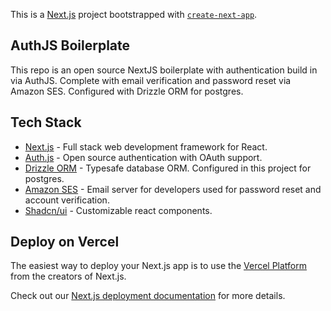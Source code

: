 This is a [Next.js](https://nextjs.org/) project bootstrapped with [`create-next-app`](https://github.com/vercel/next.js/tree/canary/packages/create-next-app).


## AuthJS Boilerplate

This repo is an open source NextJS boilerplate with authentication build in via AuthJS. Complete with email verification and password reset via Amazon SES. Configured with Drizzle ORM for postgres.

## Tech Stack

- [Next.js](https://nextjs.org/) - Full stack web development framework for React.
- [Auth.js](https://authjs.dev/) - Open source authentication with OAuth support.
- [Drizzle ORM](https://orm.drizzle.team/) - Typesafe database ORM. Configured in this project for postgres.
- [Amazon SES](https://aws.amazon.com/ses/) - Email server for developers used for password reset and account verification.
- [Shadcn/ui](https://ui.shadcn.com/) - Customizable react components.


## Deploy on Vercel

The easiest way to deploy your Next.js app is to use the [Vercel Platform](https://vercel.com/new?utm_medium=default-template&filter=next.js&utm_source=create-next-app&utm_campaign=create-next-app-readme) from the creators of Next.js.

Check out our [Next.js deployment documentation](https://nextjs.org/docs/deployment) for more details.
